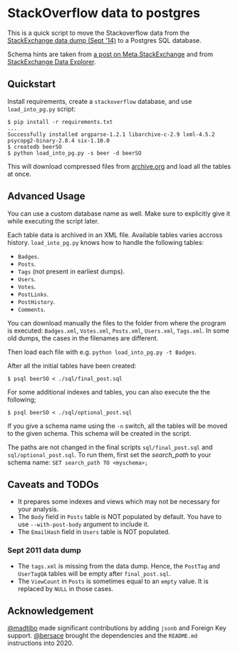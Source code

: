 # StackOverflow data to postgres

This is a quick script to move the Stackoverflow data from the [StackExchange
data dump (Sept '14)](https://archive.org/details/stackexchange) to a Postgres
SQL database.

Schema hints are taken from [a post on
Meta.StackExchange](http://meta.stackexchange.com/questions/2677/database-schema-documentation-for-the-public-data-dump-and-sede)
and from [StackExchange Data Explorer](http://data.stackexchange.com).

## Quickstart

Install requirements, create a `stackoverflow` database, and use
`load_into_pg.py` script:

``` console
$ pip install -r requirements.txt
...
Successfully installed argparse-1.2.1 libarchive-c-2.9 lxml-4.5.2 psycopg2-binary-2.8.4 six-1.10.0
$ createdb beerSO
$ python load_into_pg.py -s beer -d beerSO
```

This will download compressed files from
[archive.org](https://ia800107.us.archive.org/27/items/stackexchange/) and load
all the tables at once.


## Advanced Usage

You can use a custom database name as well. Make sure to explicitly give it
while executing the script later.

Each table data is archived in an XML file. Available tables varies accross
history. `load_into_pg.py` knows how to handle the following tables:

- `Badges`.
- `Posts`.
- `Tags` (not present in earliest dumps).
- `Users`.
- `Votes`.
- `PostLinks`.
- `PostHistory`.
- `Comments`.

You can download manually the files to the folder from where the program is
executed: `Badges.xml`, `Votes.xml`, `Posts.xml`, `Users.xml`, `Tags.xml`. In
some old dumps, the cases in the filenames are different.

Then load each file with e.g. `python load_into_pg.py -t Badges`.

After all the initial tables have been created:

``` console
$ psql beerSO < ./sql/final_post.sql
```

For some additional indexes and tables, you can also execute the the following;

``` console
$ psql beerSO < ./sql/optional_post.sql
```

If you give a schema name using the `-n` switch, all the tables will be moved
to the given schema. This schema will be created in the script.

The paths are not changed in the final scripts `sql/final_post.sql` and
`sql/optional_post.sql`. To run them, first set the _search_path_ to your
schema name: `SET search_path TO <myschema>;`


## Caveats and TODOs

 - It prepares some indexes and views which may not be necessary for your analysis.
 - The `Body` field in `Posts` table is NOT populated by default. You have to use `--with-post-body` argument to include it.
 - The `EmailHash` field in `Users` table is NOT populated.

### Sept 2011 data dump

 - The `tags.xml` is missing from the data dump. Hence, the `PostTag` and `UserTagQA` tables will be empty after `final_post.sql`.
 - The `ViewCount` in `Posts` is sometimes equal to an `empty` value. It is replaced by `NULL` in those cases.


## Acknowledgement

[@madtibo](https://github.com/madtibo) made significant contributions by adding `jsonb` and Foreign Key support.
[@bersace](https://github.com/bersace) brought the dependencies and the `README.md` instructions into 2020.
